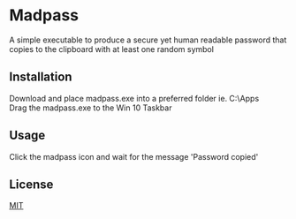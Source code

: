 # Madpass

A simple executable to produce a secure yet human readable password that copies
to the clipboard with at least one random symbol

## Installation

Download and place madpass.exe into a preferred folder ie. C:\Apps \
Drag the madpass.exe to the Win 10 Taskbar

## Usage

Click the madpass icon and wait for the message 'Password copied'

## License
[MIT](https://choosealicense.com/licenses/mit/)
